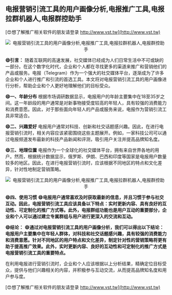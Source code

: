 ## **电报营销引流工具的用户画像分析,电报推广工具,电报拉群机器人,电报群控助手**

[😍想了解推广相关软件的朋友请登录 http://www.vst.tw](http://www.vst.tw)

 <center><img src="https://vst.tw/MP4/tuiguang/png/5.png" alt="电报营销引流工具的用户画像分析,电报推广工具,电报拉群机器人,电报群控助手"></center>

**😄引言：**
随着互联网的高速发展，社交媒体已经成为人们日常生活中不可或缺的一部分。在这个数字化时代，企业和个人都在寻找更多的渠道来推广和营销他们的产品或服务。电报（Telegram）作为一个强大的社交媒体平台，逐渐成为了许多企业和个人进行推广和引流的首选工具。本文将对电报营销引流工具的用户画像进行分析，帮助企业和个人更好地理解他们的目标受众。

**😄一、年龄分布**
根据市场调研数据显示，电报用户的年龄主要集中在18至35岁之间。这一年龄段的用户通常是对新事物接受度较高的年轻人，具有较强的消费能力和消费意愿。因此，对于那些面向年轻人的产品或服务来说，电报作为营销引流工具非常适合。

**😄二、兴趣爱好**
电报用户通常对科技、创新和社交话题感兴趣。因此，在进行电报营销引流时，相关内容应该紧密围绕这些主题展开。例如，一家科技公司可以通过电报频道发布最新的科技产品新闻和评测，吸引用户关注并提高品牌知名度。

**😄三、地理位置**
电报作为一个全球化的社交媒体平台，拥有来自世界各地的用户。然而，根据统计数据显示，俄罗斯、伊朗、巴西和印度等国家是电报用户数量较多的地区。因此，在进行电报营销引流时，应该根据不同地区的特点和文化差异，针对性地制定营销策略。

 <center><img src="https://vst.tw/MP4/tuiguang/png/6.png" alt="电报营销引流工具的用户画像分析,电报推广工具,电报拉群机器人,电报群控助手"></center>

**😄四、使用习惯**
**😄电报用户通常喜欢及时获取最新的信息，并且习惯于参与社交互动。因此，电报营销引流工具应该具备以下特点：实时更新内容、具有良好的互动性、可定制化的推广方式等。此外，电报群组功能也是用户互动的重要部分，企业和个人可以通过建立专属群组与用户进行更深入的交流和互动。**

**😄结论：**
**😄通过对电报营销引流工具的用户画像分析，我们可以得出以下结论：电报用户主要集中在年轻人群体，对科技和社交话题感兴趣，具有较强的消费能力和消费意愿。针对不同地区的用户特点和文化差异，制定针对性的营销策略将更有助于提高推广效果。此外，实时更新内容、良好的互动性和可定制化的推广方式是电报营销引流工具的重要特点。**

在利用电报进行营销引流时，企业和个人应该根据以上分析结果，精确定位目标受众，提供与他们兴趣相关的内容，并积极参与互动交流，从而提高品牌知名度和用户参与度。

[😍想了解推广相关软件的朋友请登录 http://www.vst.tw](http://www.vst.tw)



